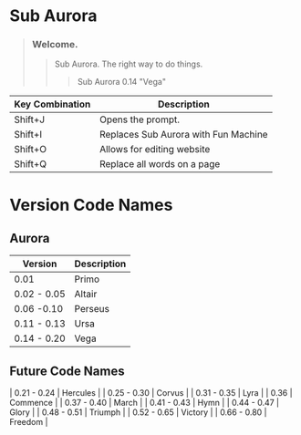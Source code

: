 # Sub Aurora

> ### Welcome.
>> Sub Aurora. The right way to do things.
>>> Sub Aurora 0.14 "Vega"

| Key Combination | Description |
| --------------- | ----------- |
| Shift+J         | Opens the prompt. |
| Shift+I         | Replaces Sub Aurora with Fun Machine |
| Shift+O         | Allows for editing website |
| Shift+Q         | Replace all words on a page |

# Version Code Names

## Aurora 
| Version | Description |
| --------------- | ----------- |
| 0.01         | Primo |
| 0.02 -  0.05       | Altair |
| 0.06 -0.10       | Perseus |
| 0.11 - 0.13        | Ursa |
| 0.14 - 0.20       | Vega |

## Future Code Names 

| 0.21 - 0.24 | Hercules |
| 0.25 - 0.30 | Corvus |
| 0.31 - 0.35 | Lyra |
| 0.36 | Commence |
| 0.37 - 0.40 | March |
| 0.41 - 0.43 | Hymn |
| 0.44 - 0.47 | Glory |
| 0.48 - 0.51 | Triumph |
| 0.52 - 0.65 | Victory |
| 0.66 - 0.80 | Freedom |


